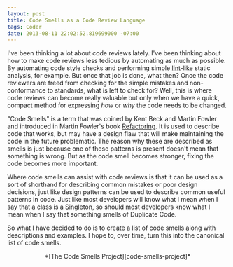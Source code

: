 ```yaml
---
layout: post
title: Code Smells as a Code Review Language
tags: Coder
date: 2013-08-11 22:02:52.819699000 -07:00
---
```


I've been thinking a lot about code reviews lately. I've been thinking about how to make code reviews less tedious by automating as much as possible. By automating code style checks and performing simple [lint][lint]-like static analysis, for example. But once that job is done, what then? Once the code reviewers are freed from checking for the simple mistakes and non-conformance to standards, what is left to check for? Well, this is where code reviews can become really valuable but only when we have a quick, compact method for expressing *how* or *why* the code needs to be changed.

"Code Smells" is a term that was coined by Kent Beck and Martin Fowler and introduced in Martin Fowler's book [Refactoring][refactoring]. It is used to describe code that works, but may have a design flaw that will make maintaining the code in the future problematic. The reason why these are described as smells is just because one of these patterns is present doesn't mean that something is wrong. But as the code smell becomes stronger, fixing the code becomes more important.

Where code smells can assist with code reviews is that it can be used as a sort of shorthand for describing common mistakes or poor design decisions, just like design patterns can be used to describe common useful patterns in code. Just like most developers will know what I mean when I say that a class is a Singleton, so should most developers know what I mean when I say that something smells of Duplicate Code.

So what I have decided to do is to create a list of code smells along with descriptions and examples. I hope to, over time, turn this into the canonical list of code smells.

<div style="text-align: center" markdown="1">*[The Code Smells Project][code-smells-project]*

[code-smells-project]: https://github.com/lee-dohm/code-smells
[lint]: http://en.wikipedia.org/wiki/Lint_(software)
[refactoring]: http://www.amazon.com/Refactoring-Improving-Design-Existing-Code/dp/0201485672/
